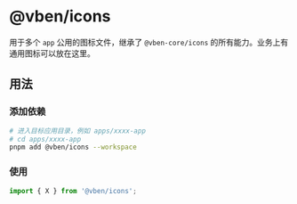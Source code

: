 # @vben/icons

用于多个 `app` 公用的图标文件，继承了 `@vben-core/icons` 的所有能力。业务上有通用图标可以放在这里。

## 用法

### 添加依赖

```bash
# 进入目标应用目录，例如 apps/xxxx-app
# cd apps/xxxx-app
pnpm add @vben/icons --workspace
```

### 使用

```ts
import { X } from '@vben/icons';
```
